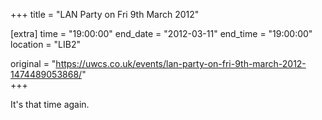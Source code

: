 +++
title = "LAN Party on Fri 9th March 2012"

[extra]
time = "19:00:00"
end_date = "2012-03-11"
end_time = "19:00:00"
location = "LIB2"

original = "https://uwcs.co.uk/events/lan-party-on-fri-9th-march-2012-1474489053868/"    
+++

It's that time again.

